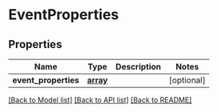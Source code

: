 # EventProperties

## Properties
Name | Type | Description | Notes
------------ | ------------- | ------------- | -------------
**event_properties** | [**array**](.md) |  | [optional] 

[[Back to Model list]](../README.md#documentation-for-models) [[Back to API list]](../README.md#documentation-for-api-endpoints) [[Back to README]](../README.md)


